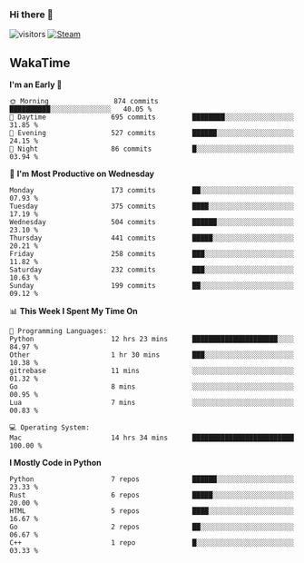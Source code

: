 ### Hi there 👋

![visitors](https://visitor-badge.glitch.me/badge?page_id=zhourunlai)
[![Steam](https://img.shields.io/badge/dynamic/json?url=https%3A%2F%2Fapi.swo.moe%2Fstats%2Fsteamgames%2F76561198285156854&query=count&color=0b1a37&label=Steam&labelColor=134375&logo=steam&suffix=+games&cacheSeconds=3600)](http://steamcommunity.com/profiles/76561198285156854)

## WakaTime
<!--START_SECTION:waka-->
**I'm an Early 🐤** 

```text
🌞 Morning                874 commits         ██████████░░░░░░░░░░░░░░░   40.05 % 
🌆 Daytime                695 commits         ████████░░░░░░░░░░░░░░░░░   31.85 % 
🌃 Evening                527 commits         ██████░░░░░░░░░░░░░░░░░░░   24.15 % 
🌙 Night                  86 commits          █░░░░░░░░░░░░░░░░░░░░░░░░   03.94 % 
```
📅 **I'm Most Productive on Wednesday** 

```text
Monday                   173 commits         ██░░░░░░░░░░░░░░░░░░░░░░░   07.93 % 
Tuesday                  375 commits         ████░░░░░░░░░░░░░░░░░░░░░   17.19 % 
Wednesday                504 commits         ██████░░░░░░░░░░░░░░░░░░░   23.10 % 
Thursday                 441 commits         █████░░░░░░░░░░░░░░░░░░░░   20.21 % 
Friday                   258 commits         ███░░░░░░░░░░░░░░░░░░░░░░   11.82 % 
Saturday                 232 commits         ███░░░░░░░░░░░░░░░░░░░░░░   10.63 % 
Sunday                   199 commits         ██░░░░░░░░░░░░░░░░░░░░░░░   09.12 % 
```


📊 **This Week I Spent My Time On** 

```text
💬 Programming Languages: 
Python                   12 hrs 23 mins      █████████████████████░░░░   84.97 % 
Other                    1 hr 30 mins        ███░░░░░░░░░░░░░░░░░░░░░░   10.38 % 
gitrebase                11 mins             ░░░░░░░░░░░░░░░░░░░░░░░░░   01.32 % 
Go                       8 mins              ░░░░░░░░░░░░░░░░░░░░░░░░░   00.95 % 
Lua                      7 mins              ░░░░░░░░░░░░░░░░░░░░░░░░░   00.83 % 

💻 Operating System: 
Mac                      14 hrs 34 mins      █████████████████████████   100.00 % 
```

**I Mostly Code in Python** 

```text
Python                   7 repos             ██████░░░░░░░░░░░░░░░░░░░   23.33 % 
Rust                     6 repos             █████░░░░░░░░░░░░░░░░░░░░   20.00 % 
HTML                     5 repos             ████░░░░░░░░░░░░░░░░░░░░░   16.67 % 
Go                       2 repos             ██░░░░░░░░░░░░░░░░░░░░░░░   06.67 % 
C++                      1 repo              █░░░░░░░░░░░░░░░░░░░░░░░░   03.33 % 
```




<!--END_SECTION:waka-->
